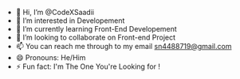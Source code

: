 - 👋 Hi, I’m @CodeXSaadii
- 👀 I’m interested in Developement
- 🌱 I’m currently learning Front-End Developement
- 💞️ I’m looking to collaborate on Front-end Project 
- 📫 You can reach me through to my email sn4488719@gmail.com
- 😄 Pronouns: He/Him
- ⚡ Fun fact: I'm The One You're Looking for !

<!---
CodeXSaadii/CodeXSaadii is a ✨ special ✨ repository because its `README.md` (this file) appears on your GitHub profile.
You can click the Preview link to take a look at your changes.
--->
